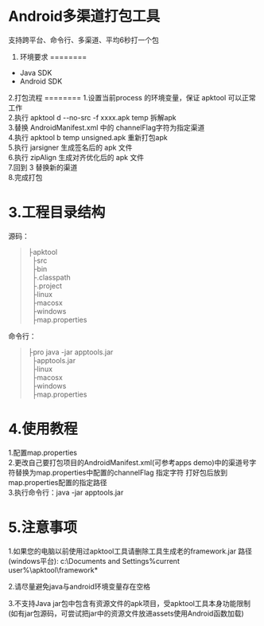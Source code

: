 Android多渠道打包工具
========

支持跨平台、命令行、多渠道、平均6秒打一个包

1. 环境要求
========
<ul>
  <li>Java SDK</li>
  <li>Android SDK</li>
</ul>
2.打包流程
========
1.设置当前process 的环境变量，保证 apktool 可以正常工作<br />
2.执行 apktool d --no-src -f xxxx.apk temp 拆解apk<br />
3.替换 AndroidManifest.xml 中的 channelFlag字符为指定渠道<br />
4.执行 apktool b temp unsigned.apk 重新打包apk<br />
5.执行 jarsigner 生成签名后的 apk 文件<br />
6.执行 zipAlign 生成对齐优化后的 apk 文件<br />
7.回到 3 替换新的渠道<br />
8.完成打包<br />


3.工程目录结构
========
源码：<br />

> ├apktool<br />
> &nbsp;&nbsp;├src<br />
> &nbsp;&nbsp;├bin<br />
> &nbsp;&nbsp;├.classpath<br />
> &nbsp;&nbsp;├.project<br />
> &nbsp;&nbsp;├linux<br />
> &nbsp;&nbsp;├macosx<br />
> &nbsp;&nbsp;├windows<br />
> &nbsp;&nbsp;├map.properties<br />
 
命令行：<br />
> ├pro java -jar apptools.jar<br />
> &nbsp;&nbsp;├apptools.jar<br />
> &nbsp;&nbsp;├linux<br />
> &nbsp;&nbsp;├macosx<br />
> &nbsp;&nbsp;├windows<br />
> &nbsp;&nbsp;├map.properties<br />


4.使用教程
========
1.配置map.properties<br />
2.更改自己要打包项目的AndroidManifest.xml(可参考apps demo)中的渠道号字符替换为map.properties中配置的channelFlag
指定字符 打好包后放到map.properties配置的指定路径<br />
3.执行命令行：java -jar apptools.jar<br />

5.注意事项
========
1.如果您的电脑以前使用过apktool工具请删除工具生成老的framework.jar 路径(windows平台):
c:\Documents and Settings\%current user%\apktool\framework\*

2.请尽量避免java与android环境变量存在空格

3.不支持Java jar包中包含有资源文件的apk项目，受apktool工具本身功能限制(如有jar包源码，可尝试把jar中的资源文件放进assets使用Android函数加载)
